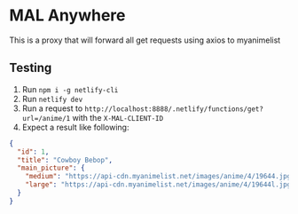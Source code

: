 # MAL Anywhere

This is a proxy that will forward all get requests using axios to myanimelist

## Testing

1. Run `npm i -g netlify-cli`
2. Run `netlify dev`
3. Run a request to `http://localhost:8888/.netlify/functions/get?url=/anime/1` with the `X-MAL-CLIENT-ID`
4. Expect a result like following:

```json
{
  "id": 1,
  "title": "Cowboy Bebop",
  "main_picture": {
    "medium": "https://api-cdn.myanimelist.net/images/anime/4/19644.jpg",
    "large": "https://api-cdn.myanimelist.net/images/anime/4/19644l.jpg"
  }
}
```
